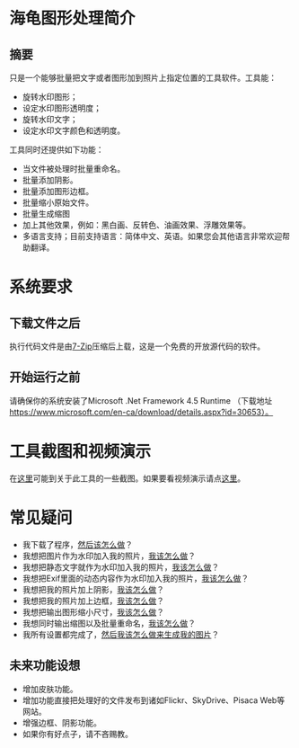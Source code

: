 
# 海龟图形处理简介 #
## 摘要 ##
只是一个能够批量把文字或者图形加到照片上指定位置的工具软件。工具能：
  * 旋转水印图形；
  * 设定水印图形透明度；
  * 旋转水印文字；
  * 设定水印文字颜色和透明度。

工具同时还提供如下功能：
  * 当文件被处理时批量重命名。
  * 批量添加阴影。
  * 批量添加图形边框。
  * 批量缩小原始文件。
  * 批量生成缩图
  * 加上其他效果，例如：黑白画、反转色、油画效果、浮雕效果等。
  * 多语言支持；目前支持语言：简体中文、英语。如果您会其他语言非常欢迎帮助翻译。

# 系统要求 #
## 下载文件之后 ##
执行代码文件是由[7-Zip](http://www.7-zip.org/)压缩后上载，这是一个免费的开放源代码的软件。
## 开始运行之前 ##
请确保你的系统安装了Microsoft .Net Framework 4.5 Runtime （下载地址  https://www.microsoft.com/en-ca/download/details.aspx?id=30653）。
# 工具截图和视频演示 #
在[这里](Screenshot_zh_cn.md)可能到关于此工具的一些截图。如果要看视频演示请点[这里](http://www.downloadtube.com/Sea-Turtle-demo-installation-windows.html)。
# 常见疑问 #
  * 我下载了程序，[然后该怎么做](FAQ_Begin_zh_cn.md)？
  * 我想把图片作为水印加入我的照片，[我该怎么做](FAQ_Image_Watermark_zh_cn.md)？
  * 我想把静态文字就作为水印加入我的照片，[我该怎么做](FAQ_StaticText_Watermark_zh_cn.md)？
  * 我想把Exif里面的动态内容作为水印加入我的照片，[我该怎么做](FAQ_ExifText_Watermark_zh_cn.md)？
  * 我想把我的照片加上阴影，[我该怎么做](FAQ_DropShadow_zh_cn.md)？
  * 我想把我的照片加上边框，[我该怎么做](FAQ_Border_zh_cn.md)？
  * 我想把输出图形缩小尺寸，[我该怎么做](FAQ_Shrink_zh_cn.md)？
  * 我想同时输出缩图以及批量重命名，[我该怎么做](FAQ_Output_zh_cn.md)？
  * 我所有设置都完成了，[然后我该怎么做来生成我的图片](FAQ_Make_zh_cn.md)？

## 未来功能设想 ##
 * 增加皮肤功能。
 * 增加功能直接把处理好的文件发布到诸如Flickr、SkyDrive、Pisaca Web等网站。
 * 增强边框、阴影功能。
 * 如果你有好点子，请不吝赐教。
